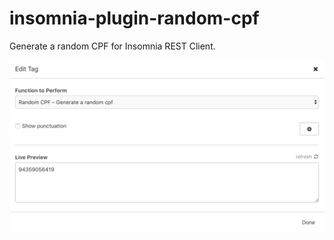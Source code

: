 # insomnia-plugin-random-cpf
Generate a random CPF for Insomnia REST Client.

![Screenshot](https://raw.githubusercontent.com/edicarloslds/insomnia-plugin-random-cpf/master/preview.png)

